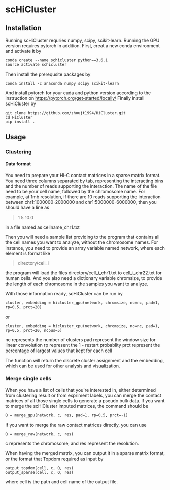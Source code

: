 # scHiCluster
## Installation
Running scHiCluster requries numpy, scipy, scikit-learn.
Running the GPU version requires pytorch in addition.
First, creat a new conda environment and activate it by
```
conda create --name schicluster python==3.6.1
source activate schicluster
```
Then install the prerequsite packages by
```
conda install -c anaconda numpy scipy scikit-learn
```
And install pytorch for your cuda and python version according to the instruction on https://pytorch.org/get-started/locally/
Finally install scHiCluster by
```
git clone https://github.com/zhoujt1994/HiCluster.git
cd HiCluster
pip install .
```

## Usage
### Clustering
#### Data format
You need to prepare your Hi-C contact matrices in a sparse matrix format. You need three columns separated by tab, representing the interacting bins and the number of reads supporting the interaction. The name of the file need to be your cell name, followed by the chromosome name.
For example, at 1mb resolution, if there are 10 reads supporting the interaction between chr1:1000000-2000000 and chr1:5000000-6000000, then you should have a line as
> 1 5 10.0

in a file named as cellname_chr1.txt

Then you will need a sample list providing to the program that contains all the cell names you want to analyze, without the chromosome names. For instance, you need to provide an array variable named network, where each element is format like
> directory/cell_i

the program will load the files directory/cell_i_chr1.txt to cell_i_chr22.txt for human cells.
And you also need a dictionary variable chromsize, to provide the length of each chromosome in the samples you want to analyze.

With those information ready, scHiCluster can be run by
```
cluster, embedding = hicluster_gpu(network, chromsize, nc=nc, pad=1, rp=0.5, prct=20)
```
or
```
cluster, embedding = hicluster_cpu(network, chromsize, nc=nc, pad=1, rp=0.5, prct=20, ncpus=5)
```
nc represents the number of clusters
pad represent the window size for linear convolution
rp represent the 1 - restart probablity
prct represent the percentage of largest values that kept for each cell

The function will return the discrete cluster assignment and the embedding, which can be used for other analysis and visualization.

### Merge single cells

When you have a list of cells that you're interested in, either determined from clustering result or from expriment labels, you can merge the contact matrices of all those single cells to generate a pseudo bulk data.
If you want to merge the scHiCluster imputed matrices, the command should be
```
Q = merge_gpu(network, c, res, pad=1, rp=0.5, prct=-1)
```
If you want to merge the raw contact matrices directly, you can use
```
Q = merge_raw(network, c, res)
```
c represents the chromosome, and res represent the resolution.

When having the merged matrix, you can output it in a sparse matrix format, or the format that Topdom required as input by
```
output_topdom(cell, c, Q, res)
output_sparse(cell, c, Q, res)
```
where cell is the path and cell name of the output file.
